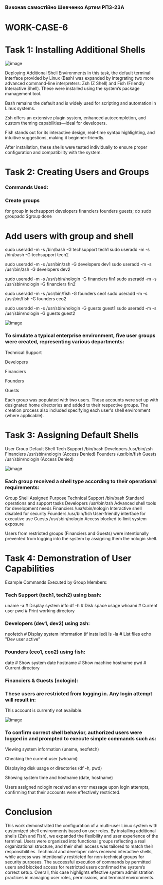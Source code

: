 ### Виконав самостійно Шевченко Артем РПЗ-23А

# WORK-CASE-6

# Task 1: Installing Additional Shells

![image](https://github.com/user-attachments/assets/a427d79a-a433-4311-9194-a2807424f572)

Deploying Additional Shell Environments
In this task, the default terminal interface provided by Linux (Bash) was expanded by integrating two more advanced command-line interpreters: Zsh (Z Shell) and Fish (Friendly Interactive Shell). These were installed using the system’s package management tool.

Bash remains the default and is widely used for scripting and automation in Linux systems.

Zsh offers an extensive plugin system, enhanced autocompletion, and custom theming capabilities—ideal for developers.

Fish stands out for its interactive design, real-time syntax highlighting, and intuitive suggestions, making it beginner-friendly.

After installation, these shells were tested individually to ensure proper configuration and compatibility with the system.



# Task 2: Creating Users and Groups
### Commands Used:
### Create groups
for group in techsupport developers financiers founders guests; do
    sudo groupadd $group
done

# Add users with group and shell
sudo useradd -m -s /bin/bash -G techsupport tech1
sudo useradd -m -s /bin/bash -G techsupport tech2

sudo useradd -m -s /usr/bin/zsh -G developers dev1
sudo useradd -m -s /usr/bin/zsh -G developers dev2

sudo useradd -m -s /usr/sbin/nologin -G financiers fin1
sudo useradd -m -s /usr/sbin/nologin -G financiers fin2

sudo useradd -m -s /usr/bin/fish -G founders ceo1
sudo useradd -m -s /usr/bin/fish -G founders ceo2

sudo useradd -m -s /usr/sbin/nologin -G guests guest1
sudo useradd -m -s /usr/sbin/nologin -G guests guest2

![image](https://github.com/user-attachments/assets/cf5f48e1-520c-43ff-920f-9abcd2677e3c)


### To simulate a typical enterprise environment, five user groups were created, representing various departments:

Technical Support

Developers

Financiers

Founders

Guests

Each group was populated with two users. These accounts were set up with designated home directories and added to their respective groups. The creation process also included specifying each user's shell environment (where applicable).
# Task 3: Assigning Default Shells
User Group	Default Shell
Tech Support	/bin/bash
Developers	/usr/bin/zsh
Financiers	/usr/sbin/nologin (Access Denied)
Founders	/usr/bin/fish
Guests	/usr/sbin/nologin (Access Denied)

![image](https://github.com/user-attachments/assets/bf6c505c-fe70-4eb4-ac31-a4b86f3e2a48)


### Each group received a shell type according to their operational requirements:

Group	Shell Assigned	Purpose
Technical Support	/bin/bash	Standard operations and support tasks
Developers	/usr/bin/zsh	Advanced shell tools for development needs
Financiers	/usr/sbin/nologin	Interactive shell disabled for security
Founders	/usr/bin/fish	User-friendly interface for executive use
Guests	/usr/sbin/nologin	Access blocked to limit system exposure

Users from restricted groups (Financiers and Guests) were intentionally prevented from logging into the system by assigning them the nologin shell.

# Task 4: Demonstration of User Capabilities
Example Commands Executed by Group Members:
### Tech Support (tech1, tech2) using bash:

uname -a            # Display system info
df -h               # Disk space usage
whoami              # Current user
pwd                 # Print working directory

###  Developers (dev1, dev2) using zsh:
neofetch            # Display system information (if installed)
ls -la              # List files
echo "Dev user active"

### Founders (ceo1, ceo2) using fish:

date                # Show system date
hostname            # Show machine hostname
pwd                 # Current directory

### Financiers & Guests (nologin):
### These users are restricted from logging in. Any login attempt will result in:
This account is currently not available.

![image](https://github.com/user-attachments/assets/d8484d09-8a03-4762-a6f0-3b5cba89daef)


### To confirm correct shell behavior, authorized users were logged in and prompted to execute simple commands such as:

Viewing system information (uname, neofetch)

Checking the current user (whoami)

Displaying disk usage or directories (df -h, pwd)

Showing system time and hostname (date, hostname)

Users assigned nologin received an error message upon login attempts, confirming that their accounts were effectively restricted.

# Conclusion 
This work demonstrated the configuration of a multi-user Linux system with customized shell environments based on user roles. By installing additional shells (Zsh and Fish), we expanded the flexibility and user experience of the terminal. Users were organized into functional groups reflecting a real organizational structure, and their shell access was tailored to match their responsibilities. Technical and developer roles received interactive shells, while access was intentionally restricted for non-technical groups for security purposes. The successful execution of commands by permitted users and blocked access for restricted users confirmed the system’s correct setup. Overall, this case highlights effective system administration practices in managing user roles, permissions, and terminal environments.
